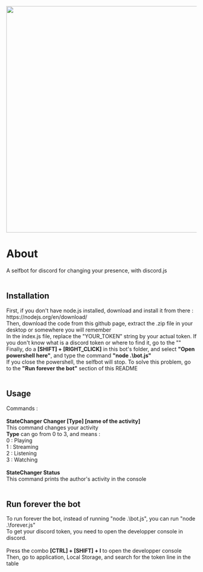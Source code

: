 <img src="https://cdn.discordapp.com/attachments/327825953965342720/405094209260093440/unknown.png" width="600"></img>
<h1>About</h1>
A selfbot for discord for changing your presence, with discord.js<br/>
<br/>
<h2>Installation</h2>
First, if you don't have node.js installed, download and install it from there : https://nodejs.org/en/download/<br/>
Then, download the code from this github page, extract the .zip file in your desktop or somewhere you will remember<br/>
In the index.js file, replace the "YOUR_TOKEN" string by your actual token. If you don't know what is a discord token or where to find it, go to the "" <br/>
Finally, do a <b>[SHIFT] + [RIGHT_CLICK]</b> in this bot's folder, and select <b>"Open powershell here"</b>, and type the command <b>"node .\bot.js"</b><br/>
If you close the powershell, the selfbot will stop. To solve this problem, go to the <b>"Run forever the bot"</b> section of this README<br/>
<br/>
<h2>Usage</h2>
Commands :<br/>
<br/>
<b>StateChanger Changer [Type] [name of the activity]</b><br/>
This command changes your activity<br/>
<b>Type</b> can go from 0 to 3, and means :<br/>
0 : Playing<br/>
1 : Streaming<br/>
2 : Listening<br/>
3 : Watching<br/>
<br/>
<b>StateChanger Status</b><br/>
This command prints the author's activity in the console<br/>
<br/>
<h2>Run forever the bot</h2>
To run forever the bot, instead of running "node .\bot.js", you can run "node .\forever.js"<br/>
<h2How to get your discord token</h2>
To get your discord token, you need to open the developper console in discord.<br/>
<br/>
Press the combo <b>[CTRL] + [SHIFT] + I</b> to open the developper console<br/>
Then, go to application, Local Storage, and search for the token line in the table<br/>
